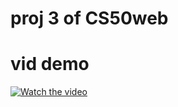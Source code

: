 # proj 3 of CS50web

# vid demo
[![Watch the video](https://img.youtube.com/vi/544Tbyr_tNw/0.jpg)](https://youtu.be/544Tbyr_tNw?si=9zV05ZaFElh1TFid)
